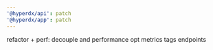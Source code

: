 ```yaml
---
'@hyperdx/api': patch
'@hyperdx/app': patch
---
```


refactor + perf: decouple and performance opt metrics tags endpoints
